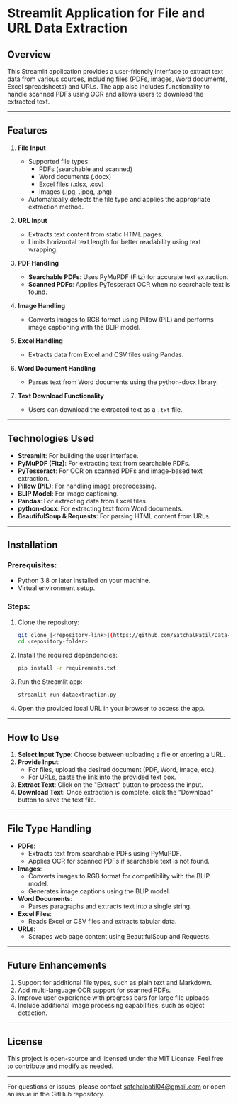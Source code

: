 # Streamlit Application for File and URL Data Extraction

## **Overview**
This Streamlit application provides a user-friendly interface to extract text data from various sources, including files (PDFs, images, Word documents, Excel spreadsheets) and URLs. The app also includes functionality to handle scanned PDFs using OCR and allows users to download the extracted text.

---

## **Features**
1. **File Input**
   - Supported file types:
     - PDFs (searchable and scanned)
     - Word documents (.docx)
     - Excel files (.xlsx, .csv)
     - Images (.jpg, .jpeg, .png)
   - Automatically detects the file type and applies the appropriate extraction method.

2. **URL Input**
   - Extracts text content from static HTML pages.
   - Limits horizontal text length for better readability using text wrapping.

3. **PDF Handling**
   - **Searchable PDFs**: Uses PyMuPDF (Fitz) for accurate text extraction.
   - **Scanned PDFs**: Applies PyTesseract OCR when no searchable text is found.

4. **Image Handling**
   - Converts images to RGB format using Pillow (PIL) and performs image captioning with the BLIP model.

5. **Excel Handling**
   - Extracts data from Excel and CSV files using Pandas.

6. **Word Document Handling**
   - Parses text from Word documents using the python-docx library.

7. **Text Download Functionality**
   - Users can download the extracted text as a `.txt` file.

---

## **Technologies Used**
- **Streamlit**: For building the user interface.
- **PyMuPDF (Fitz)**: For extracting text from searchable PDFs.
- **PyTesseract**: For OCR on scanned PDFs and image-based text extraction.
- **Pillow (PIL)**: For handling image preprocessing.
- **BLIP Model**: For image captioning.
- **Pandas**: For extracting data from Excel files.
- **python-docx**: For extracting text from Word documents.
- **BeautifulSoup & Requests**: For parsing HTML content from URLs.

---

## **Installation**
### Prerequisites:
- Python 3.8 or later installed on your machine.
- Virtual environment setup.

### Steps:
1. Clone the repository:
   ```bash
   git clone [<repository-link>](https://github.com/SatchalPatil/Data-Extraction-diff-file-type/tree/main)
   cd <repository-folder>
   ```

2. Install the required dependencies:
   ```bash
   pip install -r requirements.txt
   ```

3. Run the Streamlit app:
   ```bash
   streamlit run dataextraction.py
   ```

4. Open the provided local URL in your browser to access the app.

---

## **How to Use**
1. **Select Input Type**: Choose between uploading a file or entering a URL.
2. **Provide Input**:
   - For files, upload the desired document (PDF, Word, image, etc.).
   - For URLs, paste the link into the provided text box.
3. **Extract Text**: Click on the "Extract" button to process the input.
4. **Download Text**: Once extraction is complete, click the "Download" button to save the text file.

---

## **File Type Handling**
- **PDFs**:
  - Extracts text from searchable PDFs using PyMuPDF.
  - Applies OCR for scanned PDFs if searchable text is not found.
- **Images**:
  - Converts images to RGB format for compatibility with the BLIP model.
  - Generates image captions using the BLIP model.
- **Word Documents**:
  - Parses paragraphs and extracts text into a single string.
- **Excel Files**:
  - Reads Excel or CSV files and extracts tabular data.
- **URLs**:
  - Scrapes web page content using BeautifulSoup and Requests.

---

## **Future Enhancements**
1. Support for additional file types, such as plain text and Markdown.
2. Add multi-language OCR support for scanned PDFs.
3. Improve user experience with progress bars for large file uploads.
4. Include additional image processing capabilities, such as object detection.

---

## **License**
This project is open-source and licensed under the MIT License. Feel free to contribute and modify as needed.

---

For questions or issues, please contact satchalpatil04@gmail.com or open an issue in the GitHub repository.

